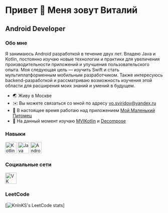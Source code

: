 # Привет 👋 Меня зовут Виталий

## Android Developer

### Обо мне

Я занимаюсь Android разработкой в течение двух лет. Владею Java и Kotlin, постоянно изучаю новые технологии и практики для увеличения производительности приложений и улучшения пользовательского опыта. Моя следующая цель — изучить Swift и стать мультиплатформенным мобильным разработчиком. Также интересуюсь backend-разработкой и рассматриваю возможность изучения этой области для расширения моих знаний и умений в будущем.

* 🌏 Живу в Москве
* ✉️ Вы можете связаться со мной по адресу [vo.sviridov@yandex.ru](mailto:vo.sviridov@yandex.ru)
* 🚀 В настоящее время работаю над приложением [Мой Маленький Питомец](http://github.com/1beattrue/MyLittlePet)
* 🧠 На данный момент изучаю [MVIKotlin](https://github.com/arkivanov/MVIKotlin) и [Decompose](https://github.com/arkivanov/Decompose)

### Навыки

<p align="left"> 
    <a href="https://kotlinlang.org/" target="_blank" rel="noreferrer"><img src="https://upload.wikimedia.org/wikipedia/commons/0/06/Kotlin_Icon.svg" width="36" height="36" alt="Kotlin" /></a>
    <a href="https://www.oracle.com/java/" target="_blank" rel="noreferrer"><img src="https://upload.wikimedia.org/wikipedia/de/e/e1/Java-Logo.svg" width="36" height="36" alt="Java" /></a>
    <a href="https://developer.android.com/studio" target="_blank" rel="noreferrer"><img src="https://upload.wikimedia.org/wikipedia/commons/5/55/Android_Studio_Logo_%282023%29.svg" width="36" height="36" alt="Android Studio" /></a> 
</p>

### Социальные сети

<p align="left">
<a href="https://vk.com/1beattrue" target="_blank" rel="noreferrer">
<img src="https://upload.wikimedia.org/wikipedia/commons/f/f3/VK_Compact_Logo_%282021-present%29.svg" width="36" height="36" alt="VK" />
</a>
</p>

### LeetCode

[![KnlnKS's LeetCode stats](https://leetcode-stats-six.vercel.app/api?username=onebeattrue)]
